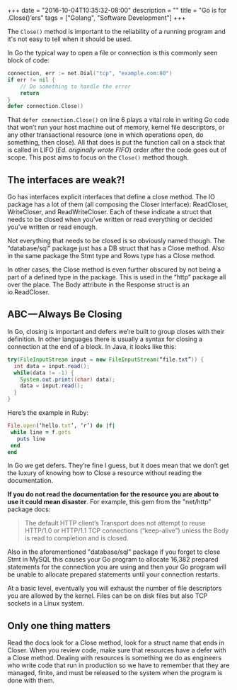 +++
date = "2016-10-04T10:35:32-08:00"
description = ""
title = "Go is for .Close()’ers"
tags = ["Golang", "Software Development"]
+++

The `Close()` method is important to the reliability of a running program and
it's not easy to tell when it should be used.
<!--more-->

In Go the typical way to open a file or connection is this commonly seen block
of code:
```go
connection, err := net.Dial("tcp", "example.com:80")
if err != nil {
    // Do something to handle the error
    return
}
defer connection.Close()
```

That `defer connection.Close()` on line 6 plays a vital role in writing Go code
that won’t run your host machine out of memory, kernel file descriptors, or any
other transactional resource (one in which operations open, do something, then
close). All that does is put the function call on a stack that is called in LIFO
(_Ed. originally wrote FIFO_) order after the code goes out of scope. This post
aims to focus on the `Close()` method though.

## The interfaces are weak?!
Go has interfaces explicit interfaces that define a close method. The IO package
has a lot of them (all composing the Closer interface): ReadCloser, WriteCloser,
and ReadWriteCloser. Each of these indicate a struct that needs to be closed
when you’ve written or read everything or decided you’ve written or read enough.

Not everything that needs to be closed is so obviously named though. The
“database/sql” package just has a DB struct that has a Close method. Also in the
same package the Stmt type and Rows type has a Close method.

In other cases, the Close method is even further obscured by not being a part of
a defined type in the package. This is used in the “http” package all over the
place. The Body attribute in the Response struct is an io.ReadCloser.

## ABC — Always Be Closing
In Go, closing is important and defers we’re built to group closes with their
definition. In other languages there is usually a syntax for closing a
connection at the end of a block. In Java, it looks like this:
```java
try(FileInputStream input = new FileInputStream(“file.txt”)) {
  int data = input.read();
  while(data != -1) {
    System.out.print((char) data);
    data = input.read();
  }
}
```

Here’s the example in Ruby:
```ruby
File.open(‘hello.txt’, ‘r’) do |f|
 while line = f.gets
   puts line
 end
end
```

In Go we get defers. They’re fine I guess, but it does mean that we don’t get
the luxury of knowing how to Close a resource without reading the documentation.

**If you do not read the documentation for the resource you are about to use it
could mean disaster**. For example, this gem from the "net/http" package docs:

> The default HTTP client’s Transport does not attempt to reuse HTTP/1.0 or
> HTTP/1.1 TCP connections (“keep-alive”) unless the Body is read to completion
> and is closed.

Also in the aforementioned "database/sql" package if you forget to close Stmt in
MySQL this causes your Go program to allocate 16,382 prepared statements for the
connection you are using and then your Go program will be unable to allocate
prepared statements until your connection restarts.

At a basic level, eventually you will exhaust the number of file descriptors you
are allowed by the kernel. Files can be on disk files but also TCP sockets in a
Linux system.

## Only one thing matters
Read the docs look for a Close method, look for a struct name that ends in
Closer. When you review code, make sure that resources have a defer with a Close
method. Dealing with resources is something we do as engineers who write code
that run in production so we have to remember that they are managed, finite, and
must be released to the system when the program is done with them.
